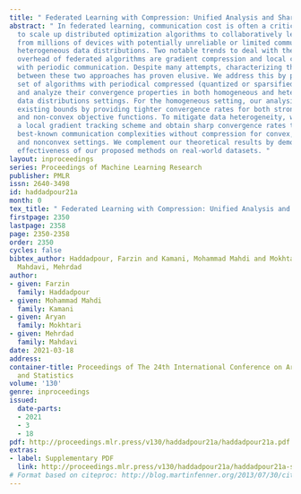 ```yaml
---
title: " Federated Learning with Compression: Unified Analysis and Sharp Guarantees "
abstract: " In federated learning, communication cost is often a critical bottleneck
  to scale up distributed optimization algorithms to collaboratively learn a model
  from millions of devices with potentially unreliable or limited communication and
  heterogeneous data distributions. Two notable trends to deal with the communication
  overhead of federated algorithms are gradient compression and local computation
  with periodic communication. Despite many attempts, characterizing the relationship
  between these two approaches has proven elusive. We address this by proposing a
  set of algorithms with periodical compressed (quantized or sparsified) communication
  and analyze their convergence properties in both homogeneous and heterogeneous local
  data distributions settings. For the homogeneous setting, our analysis improves
  existing bounds by providing tighter convergence rates for both strongly convex
  and non-convex objective functions. To mitigate data heterogeneity, we introduce
  a local gradient tracking scheme and obtain sharp convergence rates that match the
  best-known communication complexities without compression for convex, strongly convex,
  and nonconvex settings. We complement our theoretical results by demonstrating the
  effectiveness of our proposed methods on real-world datasets. "
layout: inproceedings
series: Proceedings of Machine Learning Research
publisher: PMLR
issn: 2640-3498
id: haddadpour21a
month: 0
tex_title: " Federated Learning with Compression: Unified Analysis and Sharp Guarantees "
firstpage: 2350
lastpage: 2358
page: 2350-2358
order: 2350
cycles: false
bibtex_author: Haddadpour, Farzin and Kamani, Mohammad Mahdi and Mokhtari, Aryan and
  Mahdavi, Mehrdad
author:
- given: Farzin
  family: Haddadpour
- given: Mohammad Mahdi
  family: Kamani
- given: Aryan
  family: Mokhtari
- given: Mehrdad
  family: Mahdavi
date: 2021-03-18
address:
container-title: Proceedings of The 24th International Conference on Artificial Intelligence
  and Statistics
volume: '130'
genre: inproceedings
issued:
  date-parts:
  - 2021
  - 3
  - 18
pdf: http://proceedings.mlr.press/v130/haddadpour21a/haddadpour21a.pdf
extras:
- label: Supplementary PDF
  link: http://proceedings.mlr.press/v130/haddadpour21a/haddadpour21a-supp.pdf
# Format based on citeproc: http://blog.martinfenner.org/2013/07/30/citeproc-yaml-for-bibliographies/
---
```

